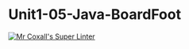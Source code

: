 # Unit1-05-Java-BoardFoot
[![Mr Coxall's Super Linter](https://github.com/ICS4U-Programming-MelodyB/Unit1-05-Java-BoardFoot/workflows/Mr%20Coxall's%20Super%20Linter/badge.svg)](https://github.com/ICS4U-Programming-MelodyB/Unit1-05-Java-BoardFoot/actions/)
